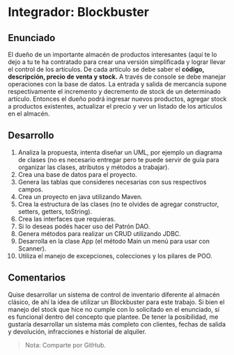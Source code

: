 # Integrador: Blockbuster

## Enunciado
El dueño de un importante almacén de productos interesantes (aquí te lo dejo a tu te ha contratado para crear una versión simplificada y lograr llevar el control de los artículos. De cada artículo se debe saber el **código, descripción, precio de venta y stock.** A través de console se debe manejar operaciones con la base de datos. La entrada y salida de mercancía supone respectivamente el incremento y decremento de stock de un determinado artículo. Entonces el dueño podrá ingresar nuevos productos, agregar stock a productos existentes, actualizar el precio y ver un listado de los artículos en el almacén.

## Desarrollo
1. Analiza la propuesta, intenta diseñar un UML, por ejemplo un diagrama de clases (no es necesario entregar pero te puede servir de guía para organizar las clases, atributos y métodos a trabajar).
2. Crea una base de datos para el proyecto.
3. Genera las tablas que consideres necesarias con sus respectivos campos.
4. Crea un proyecto en java utilizando Maven.
5. Crea la estructura de las clases (no te olvides de agregar constructor, setters, getters, toString).
6. Crea las interfaces que requieras.
7. Si lo deseas podés hacer uso del Patrón DAO.
8. Genera métodos para realizar un CRUD utilizando JDBC.
9. Desarrolla en la clase App (el método Main un menú para usar con Scanner).
10. Utiliza el manejo de excepciones, colecciones y los pilares de POO.

## Comentarios
Quise desarrollar un sistema de control de inventario diferente al almacén clásico, de ahí la idea de utilizar un Blockbuster para este trabajo. Si bien el manejo del stock que hice no cumple con lo solicitado en el enunciado, sí es funcional dentro del concepto que plantee. De tener la posibilidad, me gustaría desarrollar un sistema más completo con clientes, fechas de salida y devolución, infracciones e historial de alquiler.


> Nota: Comparte por GitHub.
